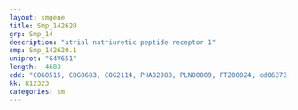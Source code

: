 ```yaml
---
layout: smgene
title: Smp_142620
grp: Smp_14
description: "atrial natriuretic peptide receptor 1"
smp: Smp_142620.1
uniprot: "G4V651"
length:  4683
cdd: "COG0515, COG0683, COG2114, PHA02988, PLN00009, PTZ00024, cd06373, cd07302, cd14042, cl06648, cl10011, cl11967, cl21453, pfam00211, pfam01094, pfam07701, pfam07714, smart00044, smart00219"
kk: K12323
categories: sm
---
```

